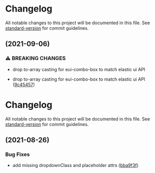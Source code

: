 # Changelog

All notable changes to this project will be documented in this file. See [standard-version](https://github.com/conventional-changelog/standard-version) for commit guidelines.

## [](https://github.com/prysmex/ember-eui/compare/v0.8.0...v1.0.0) (2021-09-06)


### ⚠ BREAKING CHANGES

* drop to-array casting for eui-combo-box to match elastic ui API

* drop to-array casting for eui-combo-box to match elastic ui API ([9c45457](https://github.com/prysmex/ember-eui/commit/9c454579df8ad6aff489526abe3e9c4a10d82e74))

# Changelog

All notable changes to this project will be documented in this file. See [standard-version](https://github.com/conventional-changelog/standard-version) for commit guidelines.

## [](https://github.com/prysmex/ember-eui/compare/v0.7.16...v) (2021-08-26)


### Bug Fixes

* add missing dropdownClass and placeholder attrs ([bba9f3f](https://github.com/prysmex/ember-eui/commit/bba9f3f44c95a6fb59a0e1d1315f95e34798a2cc))
